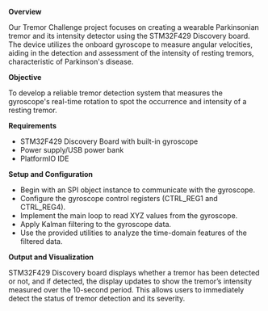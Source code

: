 **Overview**

Our Tremor Challenge project focuses on creating a wearable Parkinsonian tremor and its intensity detector using the STM32F429 Discovery board. The device utilizes the onboard gyroscope to measure angular velocities, aiding in the detection and assessment of the intensity of resting tremors, characteristic of Parkinson's disease.

**Objective**

To develop a reliable tremor detection system that measures the gyroscope's real-time rotation to spot the occurrence and intensity of a resting tremor.

**Requirements**

- STM32F429 Discovery Board with built-in gyroscope
- Power supply/USB power bank
- PlatformIO IDE

**Setup and Configuration**

- Begin with an SPI object instance to communicate with the gyroscope.
- Configure the gyroscope control registers (CTRL_REG1 and CTRL_REG4).
- Implement the main loop to read XYZ values from the gyroscope.
- Apply Kalman filtering to the gyroscope data.
- Use the provided utilities to analyze the time-domain features of the filtered data.

**Output and Visualization**

STM32F429 Discovery board displays whether a tremor has been detected or not, and if detected, the display updates to show the tremor’s intensity measured over the 10-second period. This allows users to immediately detect the status of tremor detection and its severity.
